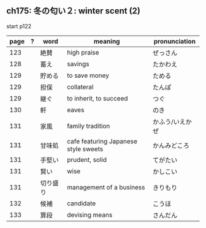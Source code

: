 ## ch175: 冬の匂い２: winter scent (2)

start p122

| page | ? | word     | meaning                               | pronunciation   |
| ---- | - | -------- | ------------------------------------- | --------------- |
| 123  |   | 絶賛     | high praise                           | ぜっさん        |
| 128  |   | 蓄え     | savings                               | たかわえ        |
| 129  |   | 貯める   | to save money                         | ためる          |
| 129  |   | 担保     | collateral                            | たんぽ          |
| 129  |   | 継ぐ     | to inherit, to succeed                | つぐ            |
| 130  |   | 軒       | eaves                                 | のき            |
| 131  |   | 家風     | family tradition                      | かふう/いえかぜ |
| 131  |   | 甘味処   | cafe featuring Japanese style sweets  | かんみどころ    |
| 131  |   | 手堅い   | prudent, solid                        | てがたい        |
| 131  |   | 賢い     | wise                                  | かしこい        |
| 131  |   | 切り盛り | management of a business              | きりもり        |
| 132  |   | 候補     | candidate                             | こうほ          |
| 133  |   | 算段     | devising means                        | さんだん        |
